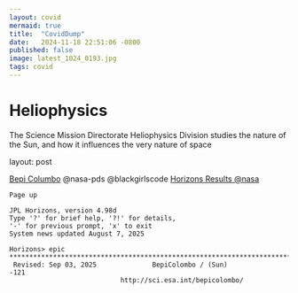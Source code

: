 ```yaml
---
layout: covid
mermaid: true
title:  "CovidDump"
date:   2024-11-18 22:51:06 -0800
published: false
image: latest_1024_0193.jpg
tags: covid
---
```



# Heliophysics
The Science Mission Directorate Heliophysics Division studies the nature of the Sun, and how it influences the very nature of space 

layout: post

[Bepi Columbo](https://www.esa.int/Science_Exploration/Space_Science/BepiColombo)
@nasa-pds 
@blackgirlscode
[Horizons Results @nasa](https://ssd.jpl.nasa.gov/api/horizons.api?format=text&COMMAND=%27-121%27&OBJ_DATA=%27YES%27&MAKE_EPHEM=%27YES%27&EPHEM_TYPE=%27OBSERVER%27&CENTER=%27500@399%27&START_TIME=%272006-01-01%27&STOP_TIME=%272006-01-20%27&STEP_SIZE=%271%20d%27&QUANTITIES=%271,9,20,23,24,29%27)
```shell
Page up
 
JPL Horizons, version 4.98d 
Type '?' for brief help, '?!' for details, 
'-' for previous prompt, 'x' to exit 
System news updated August 7, 2025
 
Horizons> epic
*******************************************************************************
 Revised: Sep 03, 2025              BepiColombo / (Sun)                    -121
                            http://sci.esa.int/bepicolombo/ 

```
